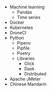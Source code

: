 * Machine learning
	* Pandas
	* Time series
* Docker
* Kubernetes
* DroneCI
* Python
	* Pipenv
	* Pipfile
	* Poetry
	* Libraries
		* Click
		* Dask
		* Distributed
* Apache JMeter
* Chinese Mandarin
